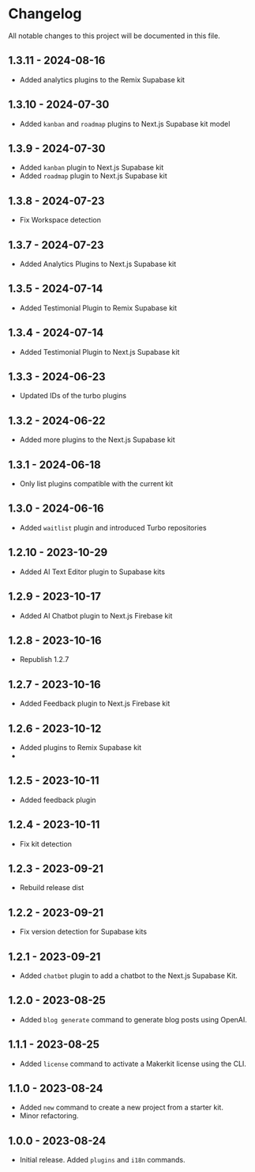 # Changelog

All notable changes to this project will be documented in this file.

## 1.3.11 - 2024-08-16
- Added analytics plugins to the Remix Supabase kit

## 1.3.10 - 2024-07-30

- Added `kanban` and `roadmap` plugins to Next.js Supabase kit model

## 1.3.9 - 2024-07-30

- Added `kanban` plugin to Next.js Supabase kit
- Added `roadmap` plugin to Next.js Supabase kit

## 1.3.8 - 2024-07-23

- Fix Workspace detection

## 1.3.7 - 2024-07-23

- Added Analytics Plugins to Next.js Supabase kit

## 1.3.5 - 2024-07-14

- Added Testimonial Plugin to Remix Supabase kit

## 1.3.4 - 2024-07-14

- Added Testimonial Plugin to Next.js Supabase kit

## 1.3.3 - 2024-06-23

- Updated IDs of the turbo plugins

## 1.3.2 - 2024-06-22

- Added more plugins to the Next.js Supabase kit

## 1.3.1 - 2024-06-18

- Only list plugins compatible with the current kit

## 1.3.0 - 2024-06-16

- Added `waitlist` plugin and introduced Turbo repositories

## 1.2.10 - 2023-10-29

- Added AI Text Editor plugin to Supabase kits

## 1.2.9 - 2023-10-17

- Added AI Chatbot plugin to Next.js Firebase kit

## 1.2.8 - 2023-10-16

- Republish 1.2.7

## 1.2.7 - 2023-10-16

- Added Feedback plugin to Next.js Firebase kit

## 1.2.6 - 2023-10-12

- Added plugins to Remix Supabase kit
- 
## 1.2.5 - 2023-10-11

- Added feedback plugin

## 1.2.4 - 2023-10-11

- Fix kit detection

## 1.2.3 - 2023-09-21

- Rebuild release dist

## 1.2.2 - 2023-09-21

- Fix version detection for Supabase kits

## 1.2.1 - 2023-09-21

- Added `chatbot` plugin to add a chatbot to the Next.js Supabase Kit.

## 1.2.0 - 2023-08-25

- Added `blog generate` command to generate blog posts using OpenAI.

## 1.1.1 - 2023-08-25

- Added `license` command to activate a Makerkit license using the CLI.

## 1.1.0 - 2023-08-24

- Added `new` command to create a new project from a starter kit.
- Minor refactoring.

## 1.0.0 - 2023-08-24

- Initial release. Added `plugins` and `i18n` commands.